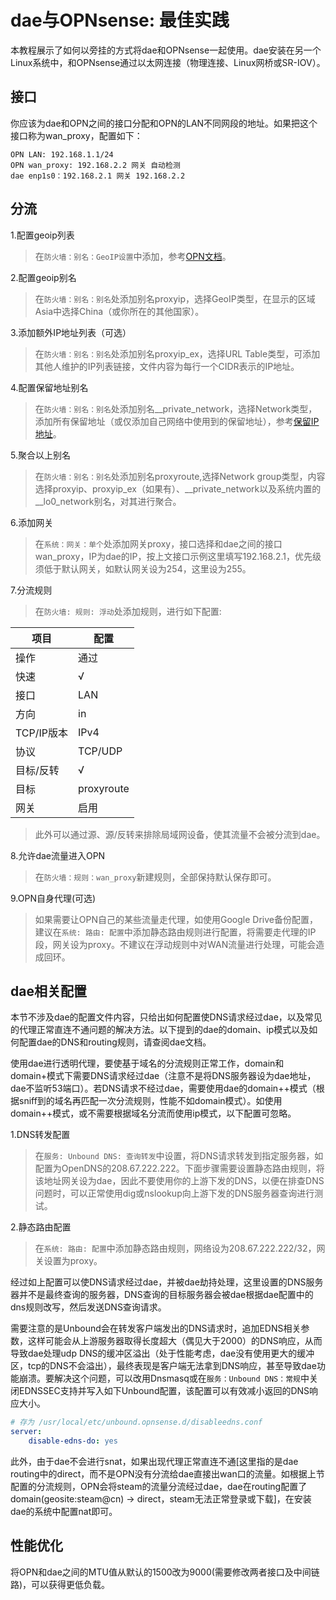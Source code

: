 # dae与OPNsense: 最佳实践

本教程展示了如何以旁挂的方式将dae和OPNsense一起使用。dae安装在另一个Linux系统中，和OPNsense通过以太网连接（物理连接、Linux网桥或SR-IOV）。

## 接口

你应该为dae和OPN之间的接口分配和OPN的LAN不同网段的地址。如果把这个接口称为wan_proxy，配置如下：

```
OPN LAN: 192.168.1.1/24
OPN wan_proxy: 192.168.2.2 网关 自动检测
dae enp1s0：192.168.2.1 网关 192.168.2.2
```

## 分流

1.配置geoip列表

> 在```防火墙：别名：GeoIP设置```中添加，参考[OPN文档](https://docs.opnsense.org/manual/how-tos/maxmind_geo_ip.html)。

2.配置geoip别名

> 在```防火墙：别名：别名```处添加别名proxyip，选择GeoIP类型，在显示的区域Asia中选择China（或你所在的其他国家）。

3.添加额外IP地址列表（可选）

> 在```防火墙：别名：别名```处添加别名proxyip_ex，选择URL Table类型，可添加其他人维护的IP列表链接，文件内容为每行一个CIDR表示的IP地址。

4.配置保留地址别名

> 在```防火墙：别名：别名```处添加别名__private_network，选择Network类型，添加所有保留地址（或仅添加自己网络中使用到的保留地址），参考[保留IP地址](ttps://www.wikiwand.com/zh-hant/保留IP地址)。

5.聚合以上别名

> 在```防火墙：别名：别名```处添加别名proxyroute,选择Network group类型，内容选择proxyip、proxyip_ex（如果有）、__private_network以及系统内置的__lo0_network别名，对其进行聚合。

6.添加网关

> 在```系统：网关：单个```处添加网关proxy，接口选择和dae之间的接口wan_proxy，IP为dae的IP，按上文接口示例这里填写192.168.2.1，优先级须低于默认网关，如默认网关设为254，这里设为255。

7.分流规则

> 在```防火墙: 规则: 浮动```处添加规则，进行如下配置:

| 项目 | 配置 |
| - | - |
| 操作 | 通过 |
| 快速 | √ |
| 接口 | LAN |
| 方向 | in |
| TCP/IP版本 | IPv4 |
| 协议 | TCP/UDP |
| 目标/反转 | √ |
| 目标 | proxyroute |
| 网关 | 启用 |

> 此外可以通过源、源/反转来排除局域网设备，使其流量不会被分流到dae。

8.允许dae流量进入OPN
> 在```防火墙：规则：wan_proxy```新建规则，全部保持默认保存即可。

9.OPN自身代理(可选)

> 如果需要让OPN自己的某些流量走代理，如使用Google Drive备份配置，建议在```系统: 路由: 配置```中添加静态路由规则进行配置，将需要走代理的IP段，网关设为proxy。不建议在浮动规则中对WAN流量进行处理，可能会造成回环。

## dae相关配置

本节不涉及dae的配置文件内容，只给出如何配置使DNS请求经过dae，以及常见的代理正常直连不通问题的解决方法。以下提到的dae的domain、ip模式以及如何配置dae的DNS和routing规则，请查阅dae文档。

使用dae进行透明代理，要使基于域名的分流规则正常工作，domain和domain+模式下需要DNS请求经过dae（注意不是将DNS服务器设为dae地址，dae不监听53端口）。若DNS请求不经过dae，需要使用dae的domain++模式（根据sniff到的域名再匹配一次分流规则，性能不如domain模式）。如使用domain++模式，或不需要根据域名分流而使用ip模式，以下配置可忽略。

1.DNS转发配置
> 在```服务: Unbound DNS: 查询转发```中设置，将DNS请求转发到指定服务器，如配置为OpenDNS的208.67.222.222。下面步骤需要设置静态路由规则，将该地址网关设为dae，因此不要使用你的上游下发的DNS，以便在排查DNS问题时，可以正常使用dig或nslookup向上游下发的DNS服务器查询进行测试。

2.静态路由配置
> 在```系统: 路由: 配置```中添加静态路由规则，网络设为208.67.222.222/32，网关设置为proxy。

经过如上配置可以使DNS请求经过dae，并被dae劫持处理，这里设置的DNS服务器并不是最终查询的服务器，DNS查询的目标服务器会被dae根据dae配置中的dns规则改写，然后发送DNS查询请求。

需要注意的是Unbound会在转发客户端发出的DNS请求时，追加EDNS相关参数，这样可能会从上游服务器取得长度超大（偶见大于2000）的DNS响应，从而导致dae处理udp DNS的缓冲区溢出（处于性能考虑，dae没有使用更大的缓冲区，tcp的DNS不会溢出），最终表现是客户端无法拿到DNS响应，甚至导致dae功能崩溃。要解决这个问题，可以改用Dnsmasq或在```服务：Unbound DNS：常规```中关闭EDNSSEC支持并写入如下Unbound配置，该配置可以有效减小返回的DNS响应大小。

``` yaml
# 存为 /usr/local/etc/unbound.opnsense.d/disableedns.conf
server:
    disable-edns-do: yes 
```

此外，由于dae不会进行snat，如果出现代理正常直连不通[这里指的是dae routing中的direct，而不是OPN没有分流给dae直接出wan口的流量。如根据上节配置的分流规则，OPN会将steam的流量分流经过dae，dae在routing配置了domain(geosite:steam@cn) -> direct，steam无法正常登录或下载]，在安装dae的系统中配置nat即可。

## 性能优化

将OPN和dae之间的MTU值从默认的1500改为9000(需要修改两者接口及中间链路)，可以获得更低负载。
